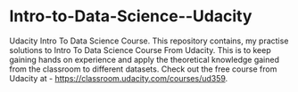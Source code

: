 # Intro-to-Data-Science--Udacity
Udacity Intro To Data Science Course.
This repository contains, my practise solutions to Intro To Data Science Course From Udacity.
This is to keep gaining hands on experience and apply the theoretical knowledge gained from the classroom to different datasets.
Check out the free course from Udacity at - https://classroom.udacity.com/courses/ud359.

